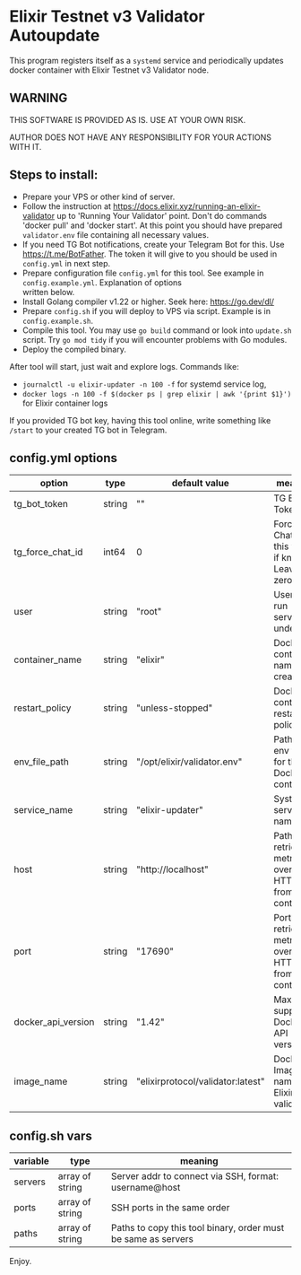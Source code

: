# Elixir Testnet v3 Validator Autoupdate

This program registers itself as a `systemd` service and periodically updates docker container with Elixir Testnet v3
Validator node.

## WARNING

THIS SOFTWARE IS PROVIDED AS IS. USE AT YOUR OWN RISK.

AUTHOR DOES NOT HAVE ANY RESPONSIBILITY FOR YOUR ACTIONS WITH IT.

## Steps to install:

- Prepare your VPS or other kind of server.
- Follow the instruction at https://docs.elixir.xyz/running-an-elixir-validator up to 'Running Your Validator' point.
  Don't do commands 'docker pull' and 'docker start'. At this point you should have prepared `validator.env` file
  containing all necessary values.
- If you need TG Bot notifications, create your Telegram Bot for this. Use https://t.me/BotFather. The token it will
  give to you should be used in `config.yml` in next step.
- Prepare configuration file `config.yml` for this tool. See example in `config.example.yml`. Explanation of options  
  written below.
- Install Golang compiler v1.22 or higher. Seek here: https://go.dev/dl/
- Prepare `config.sh` if you will deploy to VPS via script. Example is in `config.example.sh`.
- Compile this tool. You may use `go build` command or look into `update.sh` script. Try `go mod tidy` if you will
  encounter problems with Go modules.
- Deploy the compiled binary.

After tool will start, just wait and explore logs. Commands like:

- `journalctl -u elixir-updater -n 100 -f` for systemd service log,
- `docker logs -n 100 -f $(docker ps | grep elixir | awk '{print $1}')` for Elixir container logs

If you provided TG bot key, having this tool online, write something like `/start` to your created TG bot in Telegram.

## config.yml options

| option             | type   | default value                     | meaning                                               |
|--------------------|--------|-----------------------------------|-------------------------------------------------------|
| tg_bot_token       | string | ""                                | TG Bot Token                                          |
| tg_force_chat_id   | int64  | 0                                 | Forces Chat ID to this value, if known. Leave zero    |
| user               | string | "root"                            | User to run service under                             |
| container_name     | string | "elixir"                          | Docker container name to create                       |
| restart_policy     | string | "unless-stopped"                  | Docker container restart policy                       |
| env_file_path      | string | "/opt/elixir/validator.env"       | Path to env file for the Docker container             |
| service_name       | string | "elixir-updater"                  | Systemd service name                                  |
| host               | string | "http://localhost"                | Path to retrieve metrics over HTTP from the container |
| port               | string | "17690"                           | Port to retrieve metrics over HTTP from the container |
| docker_api_version | string | "1.42"                            | Max supported Docker API version                      |
| image_name         | string | "elixirprotocol/validator:latest" | Docker Image name of Elixir validator                 |

## config.sh vars

| variable | type            | meaning                                                       |
|----------|-----------------|---------------------------------------------------------------|
| servers  | array of string | Server addr to connect via SSH, format: username@host         |
| ports    | array of string | SSH ports in the same order                                   |
| paths    | array of string | Paths to copy this tool binary, order must be same as servers |

Enjoy.
